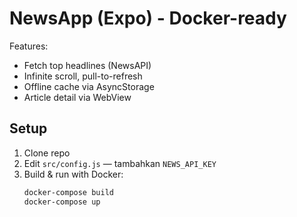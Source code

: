 # NewsApp (Expo) - Docker-ready

Features:
- Fetch top headlines (NewsAPI)
- Infinite scroll, pull-to-refresh
- Offline cache via AsyncStorage
- Article detail via WebView

## Setup
1. Clone repo
2. Edit `src/config.js` — tambahkan `NEWS_API_KEY`
3. Build & run with Docker:
   ```bash
   docker-compose build
   docker-compose up
